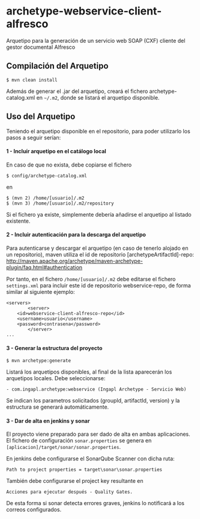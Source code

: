 
# archetype-webservice-client-alfresco
Arquetipo para la generación de un servicio web SOAP (CXF) cliente del gestor documental Alfresco

## Compilación del Arquetipo

    $ mvn clean install

Además de generar el .jar del arquetipo, creará el fichero archetype-catalog.xml en `~/.m2`, donde se listará el arquetipo disponible.

## Uso del Arquetipo
Teniendo el arquetipo disponible en el repositorio, para poder utilizarlo los pasos a seguir serían:
#### 1 - Incluír arquetipo en el catálogo local
En caso de que no exista, debe copiarse el fichero 
  

    $ config/archetype-catalog.xml 

en 

    $ (mvn 2) /home/[usuario]/.m2
    $ (mvn 3) /home/[usuario]/.m2/repository

Si el fichero ya existe, simplemente debería añadirse el arquetipo al listado existente.
	
#### 2 - Incluir autenticación para la descarga del arquetipo
Para autenticarse y descargar el arquetipo (en caso de tenerlo alojado en un repositorio), maven utiliza el id de repositorio [archetypeArtifactId]-repo: 
http://maven.apache.org/archetype/maven-archetype-plugin/faq.html#authentication

Por tanto, en el fichero `/home/[usuario]/.m2` debe editarse el fichero `settings.xml` para incluir este id de repositorio webservice-repo, 
de forma similar al siguiente ejemplo:

    <servers>
            <server>
    	<id>webservice-client-alfresco-repo</id>
    	<username>usuario</username>
    	<password>contrasena</password>
            </server>
    ...



#### 3 - Generar la estructura del proyecto

    $ mvn archetype:generate

Listará los arquetipos disponibles, al final de la lista aparecerán los arquetipos locales. Debe seleccionarse:

    - com.ingapl.archetype:webservice (Ingapl Archetype - Servicio Web)

Se indican los parametros solicitados (groupId, artifactId, version) y la estructura se generará automáticamente. 

#### 3 - Dar de alta en jenkins y sonar
El proyecto viene preparado para ser dado de alta en ambas aplicaciones. 
El fichero de configuración `sonar.properties` se genera en `[aplicacion]/target/sonar/sonar.properties`.

En jenkins debe configurarse el SonarQube Scanner con dicha ruta: 

`Path to project properties = target\sonar\sonar.properties`

También debe configurarse el project key resultante en 

`Acciones para ejecutar después - Quality Gates.` 

De esta forma si sonar detecta errores graves, jenkins lo notificará a los correos configurados.
